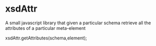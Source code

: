 xsdAttr
=======

A small javascript library that given a particular schema retrieve all the attributes of a particular meta-element

xsdAttr.getAttributes(schema,element);
